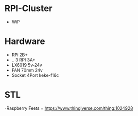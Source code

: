 # RPI-Cluster
* WiP

# Hardware

  - RPi 2B+
  - .. 3 RPI 3A+
  - LX6019 5v-24v
  - FAN 70mm 24v
  - Socket 4Port keke-f16c

# STL
  -Raspberry Feets = https://www.thingiverse.com/thing:1024928
